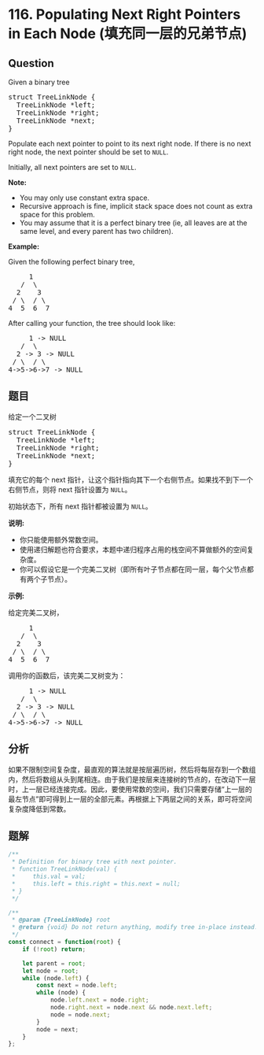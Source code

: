# 116. Populating Next Right Pointers in Each Node (填充同一层的兄弟节点)

## Question

Given a binary tree

<pre>struct TreeLinkNode {
  TreeLinkNode *left;
  TreeLinkNode *right;
  TreeLinkNode *next;
}
</pre>

Populate each next pointer to point to its next right node. If there is no next right node, the next pointer should be set to `NULL`.

Initially, all next pointers are set to `NULL`.

**Note:**

-   You may only use constant extra space.
-   Recursive approach is fine, implicit stack space does not count as extra space for this problem.
-   You may assume that it is a perfect binary tree (ie, all leaves are at the same level, and every parent has two children).

**Example:**

Given the following perfect binary tree,

<pre>     1
   /  \
  2    3
 / \  / \
4  5  6  7
</pre>

After calling your function, the tree should look like:

<pre>     1 -&gt; NULL
   /  \
  2 -&gt; 3 -&gt; NULL
 / \  / \
4-&gt;5-&gt;6-&gt;7 -&gt; NULL
</pre>

## 题目

给定一个二叉树

<pre>struct TreeLinkNode {
  TreeLinkNode *left;
  TreeLinkNode *right;
  TreeLinkNode *next;
}</pre>

填充它的每个 next 指针，让这个指针指向其下一个右侧节点。如果找不到下一个右侧节点，则将 next 指针设置为 `NULL`。

初始状态下，所有 next 指针都被设置为 `NULL`。

**说明:**

-   你只能使用额外常数空间。
-   使用递归解题也符合要求，本题中递归程序占用的栈空间不算做额外的空间复杂度。
-   你可以假设它是一个完美二叉树（即所有叶子节点都在同一层，每个父节点都有两个子节点）。

**示例:**

给定完美二叉树，

<pre>     1
   /  \
  2    3
 / \  / \
4  5  6  7</pre>

调用你的函数后，该完美二叉树变为：

<pre>     1 -&gt; NULL
   /  \
  2 -&gt; 3 -&gt; NULL
 / \  / \
4-&gt;5-&gt;6-&gt;7 -&gt; NULL</pre>

## 分析

如果不限制空间复杂度，最直观的算法就是按层遍历树，然后将每层存到一个数组内，然后将数组从头到尾相连。由于我们是按层来连接树的节点的，在改动下一层时，上一层已经连接完成。因此，要使用常数的空间，我们只需要存储“上一层的最左节点”即可得到上一层的全部元素。再根据上下两层之间的关系，即可将空间复杂度降低到常数。

## 题解

```javascript
/**
 * Definition for binary tree with next pointer.
 * function TreeLinkNode(val) {
 *     this.val = val;
 *     this.left = this.right = this.next = null;
 * }
 */

/**
 * @param {TreeLinkNode} root
 * @return {void} Do not return anything, modify tree in-place instead.
 */
const connect = function(root) {
    if (!root) return;

    let parent = root;
    let node = root;
    while (node.left) {
        const next = node.left;
        while (node) {
            node.left.next = node.right;
            node.right.next = node.next && node.next.left;
            node = node.next;
        }
        node = next;
    }
};
```

